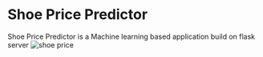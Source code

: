 # Shoe Price Predictor
 Shoe Price Predictor is a Machine learning based application build on flask server
![shoe price](https://github.com/shalutha1/shoe_price/assets/90474520/e16b26ca-02ac-4e3b-b474-52117975ef7a)
